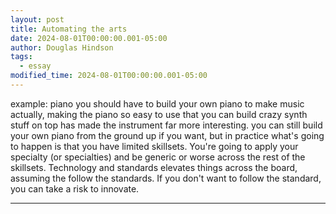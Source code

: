 ```yaml
---
layout: post
title: Automating the arts
date: 2024-08-01T00:00:00.001-05:00
author: Douglas Hindson
tags:
  - essay
modified_time: 2024-08-01T00:00:00.001-05:00
---
```

example: piano
you should have to build your own piano to make music
actually, making the piano so easy to use that you can build crazy synth stuff on top has made the instrument far more interesting.
you can still build your own piano from the ground up if you want, but in practice what's going to happen is that you have limited skillsets. You're going to apply your specialty (or specialties) and be generic or worse across the rest of the skillsets. Technology and standards elevates things across the board, assuming the follow the standards. If you don't want to follow the standard, you can take a risk to innovate.

---
